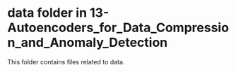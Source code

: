 # data folder in 13-Autoencoders_for_Data_Compression_and_Anomaly_Detection
This folder contains files related to data.
